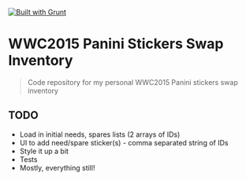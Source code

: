 [![Built with Grunt](https://cdn.gruntjs.com/builtwith.png)](http://gruntjs.com/)

# WWC2015 Panini Stickers Swap Inventory

> Code repository for my personal WWC2015 Panini stickers swap inventory

## TODO
 * Load in initial needs, spares lists (2 arrays of IDs)
 * UI to add need/spare sticker(s) - comma separated string of IDs
 * Style it up a bit
 * Tests
 * Mostly, everything still!
